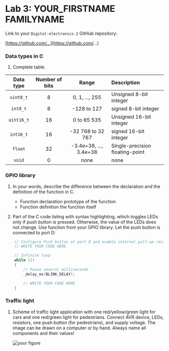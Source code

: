 # Lab 3: YOUR_FIRSTNAME FAMILYNAME

Link to your `Digital-electronics-2` GitHub repository:

   [https://github.com/...](https://github.com/...)


### Data types in C

1. Complete table.

| **Data type** | **Number of bits** |       **Range**        | **Description**                 |
| :-----------: | :----------------: | :--------------------: | :------------------------------ |
|   `uint8_t`   |         8          |     0, 1, ..., 255     | Unsigned 8-bit integer          |
|   `int8_t`    |         8          |      -128 to 127       | signed 8-bit integer            |
|  `uint16_t`   |         16         |      0 to 65 535       | Unsigned 16-bit integer         |
|   `int16_t`   |         16         |   -32 768 to 32 767    | signed 16-bit integer           |
|    `float`    |         32         | -3.4e+38, ..., 3.4e+38 | Single-precision floating-point |
|    `void`     |         0          |          none          | none                            |


### GPIO library

1. In your words, describe the difference between the declaration and the definition of the function in C.
   * Function declaration
          prototype of the function
   * Function definition
          the function itself

2. Part of the C code listing with syntax highlighting, which toggles LEDs only if push button is pressed. Otherwise, the value of the LEDs does not change. Use function from your GPIO library. Let the push button is connected to port D:

```c
    // Configure Push button at port D and enable internal pull-up resistor
    // WRITE YOUR CODE HERE

    // Infinite loop
    while (1)
    {
        // Pause several milliseconds
        _delay_ms(BLINK_DELAY);

        // WRITE YOUR CODE HERE
    }
```


### Traffic light

1. Scheme of traffic light application with one red/yellow/green light for cars and one red/green light for pedestrians. Connect AVR device, LEDs, resistors, one push button (for pedestrians), and supply voltage. The image can be drawn on a computer or by hand. Always name all components and their values!

   ![your figure]()
